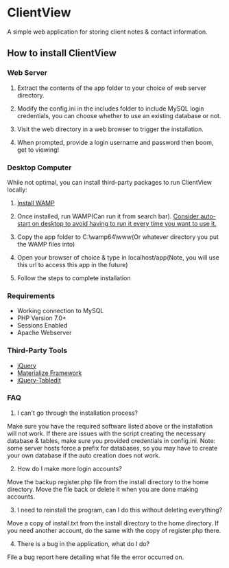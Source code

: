 # ClientView
 A simple web application for storing client notes & contact information.

## How to install ClientView

### Web Server
1. Extract the contents of the app folder to your choice of web server directory.

2. Modify the config.ini in the includes folder to include MySQL login credentials,
you can choose whether to use an existing database or not.

3. Visit the web directory in a web browser to trigger the installation.

4. When prompted, provide a login username and password then boom, get to viewing!


### Desktop Computer
While not optimal, you can install third-party packages to run ClientView locally:

1. [Install WAMP](http://www.wampserver.com/en/)

2. Once installed, run WAMP(Can run it from search bar). [Consider auto-start on desktop to avoid having to run it every time you want to use it.](https://stackoverflow.com/questions/13761340/have-wamp-start-automatically-upon-windows-start-up-without-logging-on-or-any-u)
3. Copy the app folder to C:\wamp64\www(Or whatever directory you put the WAMP files into)

4. Open your browser of choice & type in localhost/app(Note, you will use this url to access this app in the future)

5. Follow the steps to complete installation

### Requirements

* Working connection to MySQL
* PHP Version 7.0+
* Sessions Enabled
* Apache Webserver

### Third-Party Tools

* [jQuery](https://jquery.com/)
* [Materialize Framework](https://materializecss.com/)
* [jQuery-Tabledit](https://markcell.github.io/jquery-tabledit/)

### FAQ

1. I can't go through the installation process?

Make sure you have the required software listed above or the installation will
not work. If there are issues with the script creating the necessary database &
tables, make sure you provided credentials in config.ini. Note: some server hosts
force a prefix for databases, so you may have to create your own database if the auto
creation does not work.

2. How do I make more login accounts?

Move the backup register.php file from the install directory to the home directory.
Move the file back or delete it when you are done making accounts.

3. I need to reinstall the program, can I do this without deleting everything?

Move a copy of install.txt from the install directory to the home directory. If you
need another account, do the same with the copy of register.php there.

4. There is a bug in the application, what do I do?

File a bug report here detailing what file the error occurred on.
